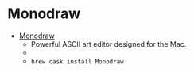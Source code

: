 # Monodraw
- [Monodraw](https://monodraw.helftone.com/)
  -  Powerful ASCII art editor designed for the Mac.
  - 
  - `brew cask install Monodraw`
